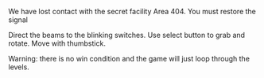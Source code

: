 We have lost contact with the secret facility Area 404. You must restore the signal

Direct the beams to the blinking switches. Use select button to grab and rotate. Move with thumbstick.

Warning: there is no win condition and the game will just loop through the levels.